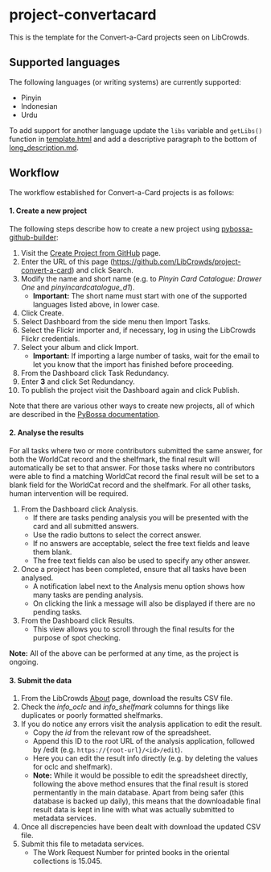 # project-convertacard

This is the template for the Convert-a-Card projects seen on LibCrowds.


## Supported languages

The following languages (or writing systems) are currently supported:

- Pinyin
- Indonesian
- Urdu

To add support for another language update the `libs` variable and `getLibs()`
function in [template.html](template.html) and add a descriptive paragraph
to the bottom of [long_description.md](long_description.md).

## Workflow

The workflow established for Convert-a-Card projects is as follows:

#### 1. Create a new project

The following steps describe how to create a new project using
[pybossa-github-builder](https://github.com/alexandermendes/pybossa-github-builder):

1. Visit the [Create Project from GitHub](http://www.libcrowds.com/project/github/new) page.
2. Enter the URL of this page (https://github.com/LibCrowds/project-convert-a-card) and click Search.
3. Modify the name and short name (e.g. to *Pinyin Card Catalogue: Drawer One* and *pinyincardcatalogue_d1*).
    - **Important:** The short name must start with one of the supported languages listed above, in lower case.
4. Click Create.
5. Select Dashboard from the side menu then Import Tasks.
6. Select the Flickr importer and, if necessary, log in using the LibCrowds Flickr credentials.
7. Select your album and click Import.
    - **Important:** If importing a large number of tasks, wait for the email to let you know that the import has finished before proceeding.
8. From the Dashboard click Task Redundancy.
9. Enter **3** and click Set Redundancy.
10. To publish the project visit the Dashboard again and click Publish.

Note that there are various other ways to create new projects, all of which are
described in the [PyBossa documentation](http://docs.pybossa.com/en/latest/user/overview.html).


#### 2. Analyse the results

For all tasks where two or more contributors submitted the same answer, for both
the WorldCat record and the shelfmark, the final result will automatically be set
to that answer. For those tasks where no contributors were able to find a matching
WorldCat record the final result will be set to a blank field for the WorldCat
record and the shelfmark. For all other tasks, human intervention will be required.

1. From the Dashboard click Analysis.
    - If there are tasks pending analysis you will be presented with the card and all submitted answers.
    - Use the radio buttons to select the correct answer.
    - If no answers are acceptable, select the free text fields and leave them blank.
    - The free text fields can also be used to specify any other answer.
2. Once a project has been completed, ensure that all tasks have been analysed.
    - A notification label next to the Analysis menu option shows how many tasks are pending analysis.
    - On clicking the link a message will also be displayed if there are no pending tasks.
3. From the Dashboard click Results.
    - This view allows you to scroll through the final results for the purpose of spot checking.

**Note:** All of the above can be performed at any time, as the project is ongoing.


#### 3. Submit the data

1. From the LibCrowds [About](http://www.libcrowds.com/about) page, download the results CSV file.
2. Check the *info_oclc* and *info_shelfmark* columns for things like duplicates or poorly formatted shelfmarks.
3. If you do notice any errors visit the analysis application to edit the result.
    - Copy the *id* from the relevant row of the spreadsheet.
    - Append this ID to the root URL of the analysis application, followed by /edit (e.g. `https://{root-url}/<id>/edit`).
    - Here you can edit the result info directly (e.g. by deleting the values for oclc and shelfmark).
    - **Note:** While it would be possible to edit the spreadsheet directly, following the above method ensures
      that the final result is stored permentantly in the main database. Apart from being safer (this database is
      backed up daily), this means that the downloadable final result data is kept in line with what was actually
      submitted to metadata services.
4. Once all discrepencies have been dealt with download the updated CSV file.
5. Submit this file to metadata services.
    - The Work Request Number for printed books in the oriental collections is 15.045.
